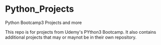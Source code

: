 # Python_Projects
Python Bootcamp3 Projects and more

This repo is for projects from Udemy's PYthon3 Bootcamp. It also contains additional projects that may
or maynot be in their own repository.
